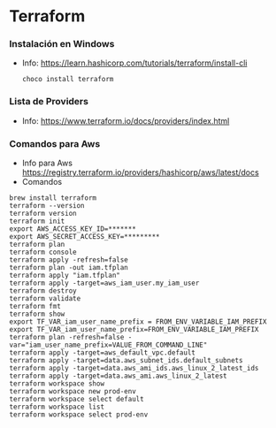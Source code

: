 # Terraform

### Instalación en Windows 
- Info: https://learn.hashicorp.com/tutorials/terraform/install-cli
    ```
    choco install terraform
    ```

### Lista de Providers
- Info: https://www.terraform.io/docs/providers/index.html

### Comandos para Aws
- Info para Aws https://registry.terraform.io/providers/hashicorp/aws/latest/docs
- Comandos 
```
brew install terraform
terraform --version
terraform version
terraform init
export AWS_ACCESS_KEY_ID=*******
export AWS_SECRET_ACCESS_KEY=*********
terraform plan
terraform console
terraform apply -refresh=false
terraform plan -out iam.tfplan
terraform apply "iam.tfplan"
terraform apply -target=aws_iam_user.my_iam_user
terraform destroy
terraform validate
terraform fmt
terraform show
export TF_VAR_iam_user_name_prefix = FROM_ENV_VARIABLE_IAM_PREFIX
export TF_VAR_iam_user_name_prefix=FROM_ENV_VARIABLE_IAM_PREFIX
terraform plan -refresh=false -var="iam_user_name_prefix=VALUE_FROM_COMMAND_LINE"
terraform apply -target=aws_default_vpc.default
terraform apply -target=data.aws_subnet_ids.default_subnets
terraform apply -target=data.aws_ami_ids.aws_linux_2_latest_ids
terraform apply -target=data.aws_ami.aws_linux_2_latest
terraform workspace show
terraform workspace new prod-env
terraform workspace select default
terraform workspace list
terraform workspace select prod-env

```